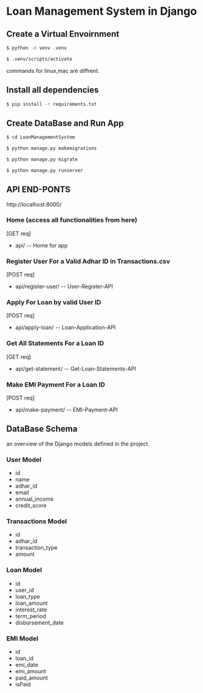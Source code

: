 # Loan Management System in Django 
 

## Create a Virtual Envoirnment  

```sh
$ python -m venv .venv
```
```sh
$ .venv/scripts/activate
```  
commands for linux,mac are diffrent. 

## Install all dependencies
```sh
$ pip install -r requirements.txt
```

## Create DataBase  and Run App

```sh
$ cd LoanManagementSystem
```
```sh
$ python manage.py makemigrations
```
```sh
$ python manage.py migrate 
```
```sh
$ python manage.py runserver
```
  
## API END-PONTS  
  
http://localhost:8000/

### Home  (access all functionalities from here)   
[GET req]
-  api/ -- Home for app  
  
### Register User For a Valid Adhar ID in Transactions.csv  
[POST req]
-  api/register-user/ -- User-Register-API  

### Apply For Loan by valid User ID
[POST req]
-  api/apply-loan/ -- Loan-Application-API   

### Get All Statements For a Loan ID  
[GET req]
-  api/get-statement/ -- Get-Loan-Statements-API   

### Make EMI Payment For a Loan ID  
[POST req]
-  api/make-payment/ -- EMI-Payment-API    
  



## DataBase Schema

an overview of the Django models defined in the project.

### User Model

- id
- name
- adhar_id
- email
- annual_income
- credit_score

### Transactions Model

- id
- adhar_id
- transaction_type
- amount

### Loan Model

- id
- user_id
- loan_type
- loan_amount
- interest_rate
- term_period
- disbursement_date

### EMI Model

- id
- loan_id
- emi_date
- emi_amount
- paid_amount
- isPaid
